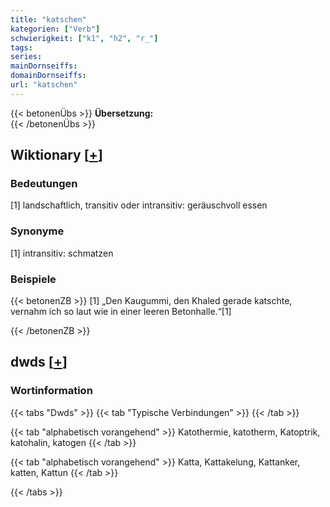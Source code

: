 ```yaml
---
title: "katschen"
kategorien: ["Verb"]
schwierigkeit: ["k1", "h2", "r_"]
tags:
series:
mainDornseiffs:
domainDornseiffs:
url: "katschen"
---
```


{{< betonenÜbs >}}
**Übersetzung:**  
{{< /betonenÜbs >}}

## Wiktionary [[+](https://de.wiktionary.org/wiki/katschen)]

### Bedeutungen
[1] landschaftlich, transitiv oder intransitiv: geräuschvoll essen  

### Synonyme
[1] intransitiv: schmatzen  

### Beispiele
{{< betonenZB >}}
[1] „Den Kaugummi, den Khaled gerade katschte, vernahm ich so laut wie in einer leeren Betonhalle.“[1]  

{{< /betonenZB >}}


## dwds [[+](https://www.dwds.de/wb/katschen)]

### Wortinformation
{{< tabs "Dwds" >}}
{{< tab "Typische Verbindungen" >}}
{{< /tab >}}

{{< tab "alphabetisch vorangehend" >}}
Katothermie, katotherm, Katoptrik, katohalin, katogen
{{< /tab >}}

{{< tab "alphabetisch vorangehend" >}}
Katta, Kattakelung, Kattanker, katten, Kattun
{{< /tab >}}

{{< /tabs >}}

